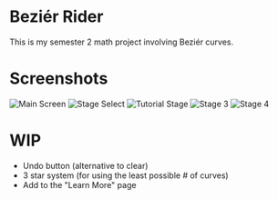 # Beziér Rider
This is my semester 2 math project involving Beziér curves.

# Screenshots
![Main Screen](http://i.imgur.com/RXqFEo3.png)
![Stage Select](http://i.imgur.com/U5GIJVW.png)
![Tutorial Stage](http://i.imgur.com/U30HdRo.png)
![Stage 3](http://i.imgur.com/k2pJFcU.png)
![Stage 4](http://i.imgur.com/JVafAto.png)

# WIP
- Undo button (alternative to clear)
- 3 star system (for using the least possible # of curves)
- Add to the "Learn More" page

